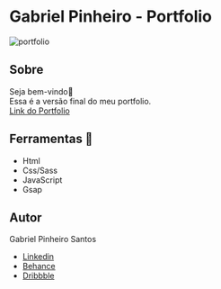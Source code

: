 # Gabriel Pinheiro - Portfolio
![portfolio](https://github.com/gabrielPinheiro4/primeiro-portfolio/assets/93086385/fc580bdb-f41a-4057-b1c2-dcadb4e8168e)

## Sobre
Seja bem-vindo👋
<br>
Essa é a versão final do meu portfolio.
<br>
[Link do Portfolio](https://gabrielpinheiro4.github.io/primeiro-portfolio/)

## Ferramentas 🔨
- Html
- Css/Sass
- JavaScript
- Gsap


## Autor
Gabriel Pinheiro Santos
- [Linkedin](https://www.linkedin.com/in/gabriel-pinheiro-santos-569917271/)
- [Behance](https://www.behance.net/gabrielpinheiro55)
- [Dribbble](https://dribbble.com/Gabriel_Pinheiro)
